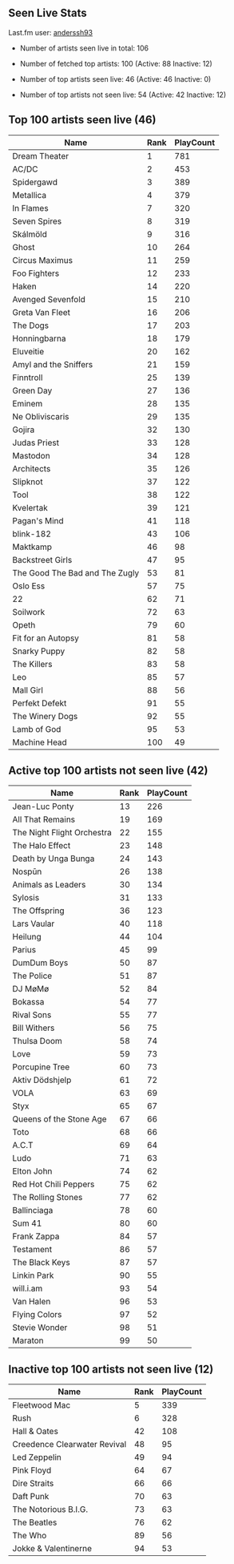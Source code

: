 ## Seen Live Stats

Last.fm user: [anderssh93](https://www.last.fm/user/anderssh93)

- Number of artists seen live in total: 106

- Number of fetched top artists: 100 (Active: 88 Inactive: 12)

- Number of top artists seen live: 46 (Active: 46 Inactive: 0)

- Number of top artists not seen live: 54 (Active: 42 Inactive: 12)

## Top 100 artists seen live (46)

Name                           | Rank | PlayCount
------------------------------ | ---- | ---------
Dream Theater                  | 1    | 781      
AC/DC                          | 2    | 453      
Spidergawd                     | 3    | 389      
Metallica                      | 4    | 379      
In Flames                      | 7    | 320      
Seven Spires                   | 8    | 319      
Skálmöld                       | 9    | 316      
Ghost                          | 10   | 264      
Circus Maximus                 | 11   | 259      
Foo Fighters                   | 12   | 233      
Haken                          | 14   | 220      
Avenged Sevenfold              | 15   | 210      
Greta Van Fleet                | 16   | 206      
The Dogs                       | 17   | 203      
Honningbarna                   | 18   | 179      
Eluveitie                      | 20   | 162      
Amyl and the Sniffers          | 21   | 159      
Finntroll                      | 25   | 139      
Green Day                      | 27   | 136      
Eminem                         | 28   | 135      
Ne Obliviscaris                | 29   | 135      
Gojira                         | 32   | 130      
Judas Priest                   | 33   | 128      
Mastodon                       | 34   | 128      
Architects                     | 35   | 126      
Slipknot                       | 37   | 122      
Tool                           | 38   | 122      
Kvelertak                      | 39   | 121      
Pagan's Mind                   | 41   | 118      
blink-182                      | 43   | 106      
Maktkamp                       | 46   | 98       
Backstreet Girls               | 47   | 95       
The Good The Bad and The Zugly | 53   | 81       
Oslo Ess                       | 57   | 75       
22                             | 62   | 71       
Soilwork                       | 72   | 63       
Opeth                          | 79   | 60       
Fit for an Autopsy             | 81   | 58       
Snarky Puppy                   | 82   | 58       
The Killers                    | 83   | 58       
Leo                            | 85   | 57       
Mall Girl                      | 88   | 56       
Perfekt Defekt                 | 91   | 55       
The Winery Dogs                | 92   | 55       
Lamb of God                    | 95   | 53       
Machine Head                   | 100  | 49       

## Active top 100 artists not seen live (42)

Name                       | Rank | PlayCount
-------------------------- | ---- | ---------
Jean-Luc Ponty             | 13   | 226      
All That Remains           | 19   | 169      
The Night Flight Orchestra | 22   | 155      
The Halo Effect            | 23   | 148      
Death by Unga Bunga        | 24   | 143      
Nospūn                     | 26   | 138      
Animals as Leaders         | 30   | 134      
Sylosis                    | 31   | 133      
The Offspring              | 36   | 123      
Lars Vaular                | 40   | 118      
Heilung                    | 44   | 104      
Parius                     | 45   | 99       
DumDum Boys                | 50   | 87       
The Police                 | 51   | 87       
DJ MøMø                    | 52   | 84       
Bokassa                    | 54   | 77       
Rival Sons                 | 55   | 77       
Bill Withers               | 56   | 75       
Thulsa Doom                | 58   | 74       
Love                       | 59   | 73       
Porcupine Tree             | 60   | 73       
Aktiv Dödshjelp            | 61   | 72       
VOLA                       | 63   | 69       
Styx                       | 65   | 67       
Queens of the Stone Age    | 67   | 66       
Toto                       | 68   | 66       
A.C.T                      | 69   | 64       
Ludo                       | 71   | 63       
Elton John                 | 74   | 62       
Red Hot Chili Peppers      | 75   | 62       
The Rolling Stones         | 77   | 62       
Ballinciaga                | 78   | 60       
Sum 41                     | 80   | 60       
Frank Zappa                | 84   | 57       
Testament                  | 86   | 57       
The Black Keys             | 87   | 57       
Linkin Park                | 90   | 55       
will.i.am                  | 93   | 54       
Van Halen                  | 96   | 53       
Flying Colors              | 97   | 52       
Stevie Wonder              | 98   | 51       
Maraton                    | 99   | 50       

## Inactive top 100 artists not seen live (12)

Name                         | Rank | PlayCount
---------------------------- | ---- | ---------
Fleetwood Mac                | 5    | 339      
Rush                         | 6    | 328      
Hall & Oates                 | 42   | 108      
Creedence Clearwater Revival | 48   | 95       
Led Zeppelin                 | 49   | 94       
Pink Floyd                   | 64   | 67       
Dire Straits                 | 66   | 66       
Daft Punk                    | 70   | 63       
The Notorious B.I.G.         | 73   | 63       
The Beatles                  | 76   | 62       
The Who                      | 89   | 56       
Jokke & Valentinerne         | 94   | 53       
